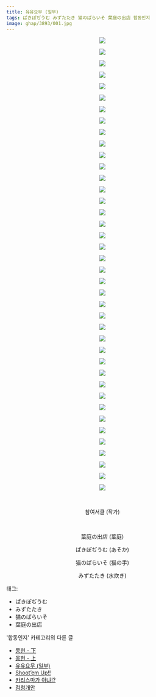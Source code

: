 ```yaml
---
title: 유유요무 (일부)
tags: ぱきぽぢうむ みずたたき 猫のぱらいそ 葉庭の出店 합동인지
image: ghap/3893/001.jpg
---
```

<div class="article">
<p style="text-align: center; clear: none; float: none;"><img src="{{ site.nasurl }}/ghap/3893/001.jpg"/></p>
<p style="text-align: center; clear: none; float: none;"><img src="{{ site.nasurl }}/ghap/3893/002.jpg"/></p>
<p style="text-align: center; clear: none; float: none;"><img src="{{ site.nasurl }}/ghap/3893/003.jpg"/></p>
<p style="text-align: center; clear: none; float: none;"><img src="{{ site.nasurl }}/ghap/3893/004.jpg"/></p>
<p style="text-align: center; clear: none; float: none;"><img src="{{ site.nasurl }}/ghap/3893/005.jpg"/></p>
<p style="text-align: center; clear: none; float: none;"><img src="{{ site.nasurl }}/ghap/3893/006.jpg"/></p>
<p style="text-align: center; clear: none; float: none;"><img src="{{ site.nasurl }}/ghap/3893/007.jpg"/></p>
<p style="text-align: center; clear: none; float: none;"><img src="{{ site.nasurl }}/ghap/3893/008.jpg"/></p>
<p style="text-align: center; clear: none; float: none;"><img src="{{ site.nasurl }}/ghap/3893/009.jpg"/></p>
<p style="text-align: center; clear: none; float: none;"><img src="{{ site.nasurl }}/ghap/3893/010.jpg"/></p>
<p style="text-align: center; clear: none; float: none;"><img src="{{ site.nasurl }}/ghap/3893/011.jpg"/></p>
<p style="text-align: center; clear: none; float: none;"><img src="{{ site.nasurl }}/ghap/3893/012.jpg"/></p>
<p style="text-align: center; clear: none; float: none;"><img src="{{ site.nasurl }}/ghap/3893/013.jpg"/></p>
<p style="text-align: center; clear: none; float: none;"><img src="{{ site.nasurl }}/ghap/3893/014.jpg"/></p>
<p style="text-align: center; clear: none; float: none;"><img src="{{ site.nasurl }}/ghap/3893/015.jpg"/></p>
<p style="text-align: center; clear: none; float: none;"><img src="{{ site.nasurl }}/ghap/3893/016.jpg"/></p>
<p style="text-align: center; clear: none; float: none;"><img src="{{ site.nasurl }}/ghap/3893/017.jpg"/></p>
<p style="text-align: center; clear: none; float: none;"><img src="{{ site.nasurl }}/ghap/3893/018.jpg"/></p>
<p style="text-align: center; clear: none; float: none;"><img src="{{ site.nasurl }}/ghap/3893/019.jpg"/></p>
<p style="text-align: center; clear: none; float: none;"><img src="{{ site.nasurl }}/ghap/3893/020.jpg"/></p>
<p style="text-align: center; clear: none; float: none;"><img src="{{ site.nasurl }}/ghap/3893/021.jpg"/></p>
<p style="text-align: center; clear: none; float: none;"><img src="{{ site.nasurl }}/ghap/3893/022.jpg"/></p>
<p style="text-align: center; clear: none; float: none;"><img src="{{ site.nasurl }}/ghap/3893/023.jpg"/></p>
<p style="text-align: center; clear: none; float: none;"><img src="{{ site.nasurl }}/ghap/3893/024.jpg"/></p>
<p style="text-align: center; clear: none; float: none;"><img src="{{ site.nasurl }}/ghap/3893/025.jpg"/></p>
<p style="text-align: center; clear: none; float: none;"><img src="{{ site.nasurl }}/ghap/3893/026.jpg"/></p>
<p style="text-align: center; clear: none; float: none;"><img src="{{ site.nasurl }}/ghap/3893/027.jpg"/></p>
<p style="text-align: center; clear: none; float: none;"><img src="{{ site.nasurl }}/ghap/3893/028.jpg"/></p>
<p style="text-align: center; clear: none; float: none;"><img src="{{ site.nasurl }}/ghap/3893/029.jpg"/></p>
<p style="text-align: center; clear: none; float: none;"><img src="{{ site.nasurl }}/ghap/3893/030.jpg"/></p>
<p style="text-align: center; clear: none; float: none;"><img src="{{ site.nasurl }}/ghap/3893/031.jpg"/></p>
<p style="text-align: center; clear: none; float: none;"><img src="{{ site.nasurl }}/ghap/3893/032.jpg"/></p>
<p style="text-align: center; clear: none; float: none;"><img src="{{ site.nasurl }}/ghap/3893/033.jpg"/></p>
<p style="text-align: center; clear: none; float: none;"><img src="{{ site.nasurl }}/ghap/3893/034.jpg"/></p>
<p style="text-align: center; clear: none; float: none;"><img src="{{ site.nasurl }}/ghap/3893/035.jpg"/></p>
<p style="text-align: center; clear: none; float: none;"><img src="{{ site.nasurl }}/ghap/3893/036.jpg"/></p>
<p style="text-align: center; clear: none; float: none;"><img src="{{ site.nasurl }}/ghap/3893/037.jpg"/></p>
<p style="text-align: center; clear: none; float: none;"><img src="{{ site.nasurl }}/ghap/3893/038.jpg"/></p>
<p style="text-align: center; clear: none; float: none;"><img src="{{ site.nasurl }}/ghap/3893/039.jpg"/></p>
<p style="text-align: center; clear: none; float: none;"><img src="{{ site.nasurl }}/ghap/3893/040.jpg"/></p>
<p style="text-align: center; clear: none; float: none;"><br/></p>
<p style="text-align: center; clear: none; float: none;">참여서클 (작가)</p>
<p style="text-align: center; clear: none; float: none;"><br/></p>
<p style="text-align: center; clear: none; float: none;">葉庭の出店 (葉庭)</p>
<p style="text-align: center; clear: none; float: none;">ぱきぽぢうむ (あそか)</p>
<p style="text-align: center; clear: none; float: none;">猫のぱらいそ (猫の手)</p>
<p style="text-align: center; clear: none; float: none;">みずたたき (水炊き)</p>
</div><div class="tagTrail">
<p>태그: </p>
<ul>
<li>ぱきぽぢうむ</li>
<li>みずたたき</li>
<li>猫のぱらいそ</li>
<li>葉庭の出店</li>
</ul>
</div><div class="another">
<p>'합동인지' 카테고리의 다른 글</p>
<ul>
<li><a href="/2017-12-15-ghap_4037">몽현 - 下</a></li>
<li><a href="/2017-12-15-ghap_4036">몽현 - 上</a></li>
<li><a href="/2017-10-22-ghap_3893">유유요무 (일부)</a></li>
<li><a href="/2017-10-16-ghap_3854">Shoot’em Up!!</a></li>
<li><a href="/2017-10-06-ghap_3834">카리스마가 아냐!?</a></li>
<li><a href="/2017-07-21-ghap_3592">점청개안</a></li>
</ul>
</div><div class="cb_module cb_fluid">
<div class="cb_wrt cb_profile">
</div><!-- commentList close -->
</div>